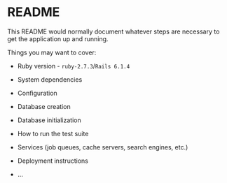 # README

This README would normally document whatever steps are necessary to get the
application up and running.

Things you may want to cover:

* Ruby version - `ruby-2.7.3`/`Rails 6.1.4`

* System dependencies

* Configuration

* Database creation

* Database initialization

* How to run the test suite

* Services (job queues, cache servers, search engines, etc.)

* Deployment instructions

* ...
